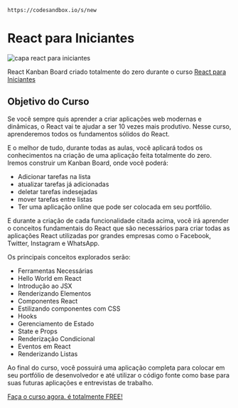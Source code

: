 ﻿

	https://codesandbox.io/s/new



# React para Iniciantes

![capa react para iniciantes](https://i.imgur.com/6wAP26W.jpg)

React Kanban Board criado totalmente do zero durante o curso [React para Iniciantes](https://www.udemy.com/course/react-para-iniciantes-free/)

## Objetivo do Curso

Se você sempre quis aprender a criar aplicações web modernas e dinâmicas, o React vai te ajudar a ser 10 vezes mais produtivo. Nesse curso, aprenderemos todos os fundamentos sólidos do React.
  
E o melhor de tudo, durante todas as aulas, você aplicará todos os conhecimentos na criação de uma aplicação feita totalmente do zero. Iremos construir um Kanban Board, onde você poderá:

- Adicionar tarefas na lista
- atualizar tarefas já adicionadas
- deletar tarefas indesejadas
- mover tarefas entre listas
- Ter uma aplicação online que pode ser colocada em seu portfólio.

E durante a criação de cada funcionalidade citada acima, você irá aprender o conceitos fundamentais do React que são necessários para criar todas as aplicações React utilizadas por grandes empresas como o Facebook, Twitter, Instagram e WhatsApp.

Os principais conceitos explorados serão:

- Ferramentas Necessárias
- Hello World em React
- Introdução ao JSX
- Renderizando Elementos
- Componentes React
- Estilizando componentes com CSS
- Hooks
- Gerenciamento de Estado
- State e Props
- Renderização Condicional
- Eventos em React
- Renderizando Listas

Ao final do curso, você possuirá uma aplicação completa para colocar em seu portfólio de desenvolvedor e até utilizar o código fonte como base para suas futuras aplicações e entrevistas de trabalho.  

[Faça o curso agora. é totalmente FREE!](https://www.udemy.com/course/react-para-iniciantes-free/)
